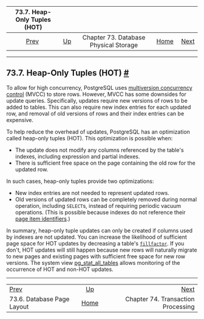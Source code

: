 

|                  73.7. Heap-Only Tuples (HOT)                  |                                                            |                                       |                                                       |                                                                 |
| :------------------------------------------------------------: | :--------------------------------------------------------- | :-----------------------------------: | ----------------------------------------------------: | --------------------------------------------------------------: |
| [Prev](storage-page-layout.html "73.6. Database Page Layout")  | [Up](storage.html "Chapter 73. Database Physical Storage") | Chapter 73. Database Physical Storage | [Home](index.html "PostgreSQL 17devel Documentation") |  [Next](transactions.html "Chapter 74. Transaction Processing") |

***

## 73.7. Heap-Only Tuples (HOT) [#](#STORAGE-HOT)

To allow for high concurrency, PostgreSQL uses [multiversion concurrency control](mvcc-intro.html "13.1. Introduction") (MVCC) to store rows. However, MVCC has some downsides for update queries. Specifically, updates require new versions of rows to be added to tables. This can also require new index entries for each updated row, and removal of old versions of rows and their index entries can be expensive.

To help reduce the overhead of updates, PostgreSQL has an optimization called heap-only tuples (HOT). This optimization is possible when:

* The update does not modify any columns referenced by the table's indexes, including expression and partial indexes.
* There is sufficient free space on the page containing the old row for the updated row.

In such cases, heap-only tuples provide two optimizations:

* New index entries are not needed to represent updated rows.
* Old versions of updated rows can be completely removed during normal operation, including `SELECT`s, instead of requiring periodic vacuum operations. (This is possible because indexes do not reference their [page item identifiers](storage-page-layout.html "73.6. Database Page Layout").)

In summary, heap-only tuple updates can only be created if columns used by indexes are not updated. You can increase the likelihood of sufficient page space for HOT updates by decreasing a table's [`fillfactor`](sql-createtable.html#RELOPTION-FILLFACTOR). If you don't, HOT updates will still happen because new rows will naturally migrate to new pages and existing pages with sufficient free space for new row versions. The system view [pg\_stat\_all\_tables](monitoring-stats.html#MONITORING-PG-STAT-ALL-TABLES-VIEW "28.2.18. pg_stat_all_tables") allows monitoring of the occurrence of HOT and non-HOT updates.

***

|                                                                |                                                            |                                                                 |
| :------------------------------------------------------------- | :--------------------------------------------------------: | --------------------------------------------------------------: |
| [Prev](storage-page-layout.html "73.6. Database Page Layout")  | [Up](storage.html "Chapter 73. Database Physical Storage") |  [Next](transactions.html "Chapter 74. Transaction Processing") |
| 73.6. Database Page Layout                                     |    [Home](index.html "PostgreSQL 17devel Documentation")   |                              Chapter 74. Transaction Processing |
